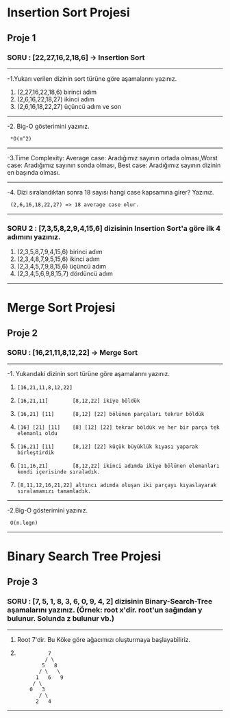 # Insertion Sort Projesi
## Proje 1
### SORU : [22,27,16,2,18,6] -> Insertion Sort

---
-1.Yukarı verilen dizinin sort türüne göre aşamalarını yazınız.

1. (2,27,16,22,18,6) birinci adım
2. (2,6,16,22,18,27) ikinci adım
3. (2,6,16,18,22,27) üçüncü adım ve son
---
-2. Big-O gösterimini yazınız.

     *O(n^2)
---
-3.Time Complexity: Average case: Aradığımız sayının ortada olması,Worst case: Aradığımız sayının sonda olması, Best case: Aradığımız sayının dizinin en başında olması.

---
-4. Dizi sıralandıktan sonra 18 sayısı hangi case kapsamına girer? Yazınız.

     (2,6,16,18,22,27) => 18 average case olur.
---

### SORU 2 : [7,3,5,8,2,9,4,15,6] dizisinin Insertion Sort'a göre ilk 4 adımını yazınız.
1. (2,3,5,8,7,9,4,15,6) birinci adım
2. (2,3,4,8,7,9,5,15,6) ikinci adım
3. (2,3,4,5,7,9,8,15,6) üçüncü adım
4. (2,3,4,5,6,9,8,15,7) dördüncü adım
---
# Merge Sort Projesi
## Proje 2
### SORU : [16,21,11,8,12,22] -> Merge Sort

---
-1. Yukarıdaki dizinin sort türüne göre aşamalarını yazınız.
1.     [16,21,11,8,12,22] 
2.     [16,21,11]        [8,12,22] ikiye böldük
3.     [16,21] [11]      [8,12] [22] bölünen parçaları tekrar böldük
4.     [16] [21] [11]    [8] [12] [22] tekrar böldük ve her bir parça tek elemanlı oldu
5.     [16,21] [11]      [8,12] [22] küçük büyüklük kıyası yaparak birleştirdik
6.     [11,16,21]        [8,12,22] ikinci adımda ikiye bölünen elemanları kendi içerisinde sıraladık. 
7.     [8,11,12,16,21,22] altıncı adımda oluşan iki parçayı kıyaslayarak sıralamamızı tamamladık.
---

-2.Big-O gösterimini yazınız.

     O(n.logn)
---
# Binary Search Tree Projesi 
## Proje 3
### SORU : [7, 5, 1, 8, 3, 6, 0, 9, 4, 2] dizisinin Binary-Search-Tree aşamalarını yazınız. (Örnek: root x'dir. root'un sağından y bulunur. Solunda z bulunur vb.)

---
1. Root 7'dir. Bu Köke göre ağacımızı oluşturmaya başlayabiliriz.
2.               7
                / \
               5   8
              / \   \
             1   6   9
            / \
           0   3
              / \
             2   4
---
